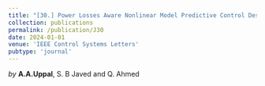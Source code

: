 ```yaml
---
title: "[30.] Power Losses Aware Nonlinear Model Predictive Control Design for Active Cell Balancing (Accepted for publication)"
collection: publications
permalink: /publication/J30
date: 2024-01-01
venue: 'IEEE Control Systems Letters'
pubtype: 'journal'
---
```

*by* **A.A.Uppal**, S. B Javed and Q. Ahmed


